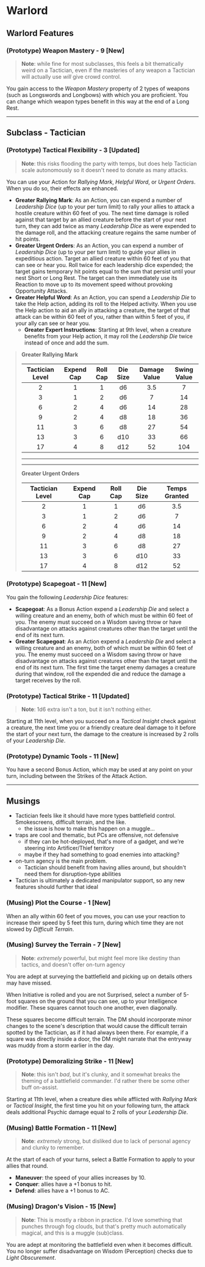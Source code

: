 # Warlord

## Warlord Features

### (Prototype) Weapon Mastery - 9 [New]

> **Note**: while fine for most subclasses, this feels a bit thematically weird on a Tactician, even if the masteries of any weapon a Tactician will actually use _will_ give crowd control.

You gain access to the _Weapon Mastery_ property of 2 types of weapons (such as Longswords and Longbows) with which you are proficient. You can change which weapon types benefit in this way at the end of a Long Rest.

-----

## Subclass - Tactician

### (Prototype) Tactical Flexibility - 3 [Updated]

> **Note**: this risks flooding the party with temps, but does help Tactician scale autonomously so it doesn't need to donate as many attacks.

You can use your Action for _Rallying Mark_, _Helpful Word_, or _Urgent Orders_. When you do so, their effects are enhanced.

- **Greater Rallying Mark**: As an Action, you can expend a number of _Leadership Dice_ (up to your per turn limit) to rally your allies to attack a hostile creature within 60 feet of you. The next time damage is rolled against that target by an allied creature before the start of your next turn, they can add twice as many _Leadership Dice_ as were expended to the damage roll, and the attacking creature regains the same number of hit points.
- **Greater Urgent Orders**: As an Action, you can expend a number of _Leadership Dice_ (up to your per turn limit) to guide your allies in expeditious action. Target an allied creature within 60 feet of you that can see or hear you. Roll twice for each leadership dice expended; the target gains temporary hit points equal to the sum that persist until your nest Short or Long Rest. The target can then immediately use its Reaction to move up to its movement speed without provoking Opportunity Attacks.
- **Greater Helpful Word**: As an Action, you can spend a _Leadership Die_ to take the Help action, adding its roll to the Helped activity. When you use the Help action to aid an ally in attacking a creature, the target of that attack can be within 60 feet of you, rather than within 5 feet of you, if your ally can see or hear you.
    - **Greater Expert Instructions**: Starting at 9th level, when a creature benefits from your Help action, it may roll the _Leadership Die_ twice instead of once and add the sum.

> **Greater Rallying Mark**
>
> | Tactician Level | Expend Cap | Roll Cap | Die Size | Damage Value | Swing Value |
> |:---------------:|:----------:|:---------:|:-------:|:------------:|:-----------:|
> | 2               | 1          | 1         | d6      | 3.5          |   7         |
> | 3               | 1          | 2         | d6      | 7            |  14         |
> | 6               | 2          | 4         | d6      | 14           |  28         |
> | 9               | 2          | 4         | d8      | 18           |  36         |
> | 11              | 3          | 6         | d8      | 27           |  54         |
> | 13              | 3          | 6         | d10     | 33           |  66         |
> | 17              | 4          | 8         | d12     | 52           | 104         |
>
> -----
> -----
>
> **Greater Urgent Orders**
>
> | Tactician Level | Expend Cap | Roll Cap | Die Size | Temps Granted |
> |:---------------:|:----------:|:---------:|:-------:|:-------------:|
> | 2               | 1          | 1         | d6      | 3.5           |
> | 3               | 1          | 2         | d6      | 7             |
> | 6               | 2          | 4         | d6      | 14            |
> | 9               | 2          | 4         | d8      | 18            |
> | 11              | 3          | 6         | d8      | 27            |
> | 13              | 3          | 6         | d10     | 33            |
> | 17              | 4          | 8         | d12     | 52            |

### (Prototype) Scapegoat - 11 [New]

You gain the following _Leadership Dice_ features:

- **Scapegoat**: As a Bonus Action expend a _Leadership Die_ and select a willing creature and an enemy, both of which must be within 60 feet of you. The enemy must succeed on a Wisdom saving throw or have disadvantage on attacks against creatures other than the target until the end of its next turn.
- **Greater Scapegoat**: As an Action expend a _Leadership Die_ and select a willing creature and an enemy, both of which must be within 60 feet of you. The enemy must succeed on a Wisdom saving throw or have disadvantage on attacks against creatures other than the target until the end of its next turn. The first time the target enemy damages a creature during that window, roll the expended die and reduce the damage a target receives by the roll.

### (Prototype) Tactical Strike - 11 [Updated]

> **Note**: 1d6 extra isn't a ton, but it isn't nothing either.

Starting at 11th level, when you succeed on a _Tactical Insight_ check against a creature, the next time you or a friendly creature deal damage to it before the start of your next turn, the damage to the creature is increased by 2 rolls of your _Leadership Die_.

### (Prototype) Dynamic Tools - 11 [New]

You have a second Bonus Action, which may be used at any point on your turn, including between the Strikes of the Attack Action.

-----

## Musings

- Tactician feels like it should have more types battlefield control. Smokescreens, difficult terrain, and the like.
    - the issue is how to make this happen on a muggle...
- traps are cool and thematic, but PCs are offensive, not defensive
    - if they can be hot-deployed, that's more of a gadget, and we're steering into Artificer/Thief territory
    - maybe if they had something to goad enemies into attacking?
- on-turn agency is the main problem.
    - Tactician should benefit from having allies around, but shouldn't need them for disruption-type abilities
- Tactician is ultimately a dedicated manipulator support, so any new features should further that ideal

### (Musing) Plot the Course - 1 [New]

When an ally within 60 feet of you moves, you can use your reaction to increase their speed by 5 feet this turn, during which time they are not slowed by _Difficult Terrain_.

### (Musing) Survey the Terrain - 7 [New]

> **Note**: _extremely_ powerful, but might feel more like destiny than tactics, and doesn't offer on-turn agency

You are adept at surveying the battlefield and picking up on details others may have missed.

When Initiative is rolled and you are not Surprised, select a number of 5-foot squares on the ground that you can see, up to your Intelligence modifier. These squares cannot touch one another, even diagonally.

These squares become difficult terrain. The DM should incorporate minor changes to the scene's description that would cause the difficult terrain spotted by the Tactician, as if it had always been there. For example, if a square was directly inside a door, the DM might narrate that the entryway was muddy from a storm earlier in the day.

### (Prototype) Demoralizing Strike - 11 [New]

> **Note**: this isn't _bad_, but it's clunky, and it somewhat breaks the theming of a battlefield commander. I'd rather there be some other buff on-assist.

Starting at 11th level, when a creature dies while afflicted with _Rallying Mark_ or _Tactical Insight_, the first time you hit on your following turn, the attack deals additional Psychic damage equal to 2 rolls of your _Leadership Die_.

### (Musing) Battle Formation - 11 [New]

> **Note**: _extremely_ strong, but disliked due to lack of personal agency and clunky to remember.

At the start of each of your turns, select a Battle Formation to apply to your allies that round.

- **Maneuver**: the speed of your allies increases by 10.
- **Conquer**: allies have a +1 bonus to hit.
- **Defend**: allies have a +1 bonus to AC.

### (Musing) Dragon's Vision - 15 [New]

> **Note**: This is mostly a ribbon in practice. I'd love something that punches through fog clouds, but that's pretty much automatically magical, and this is a muggle (sub)class.

You are adept at monitoring the battlefield even when it becomes difficult. You no longer suffer disadvantage on Wisdom (Perception) checks due to _Light Obscurement_.

